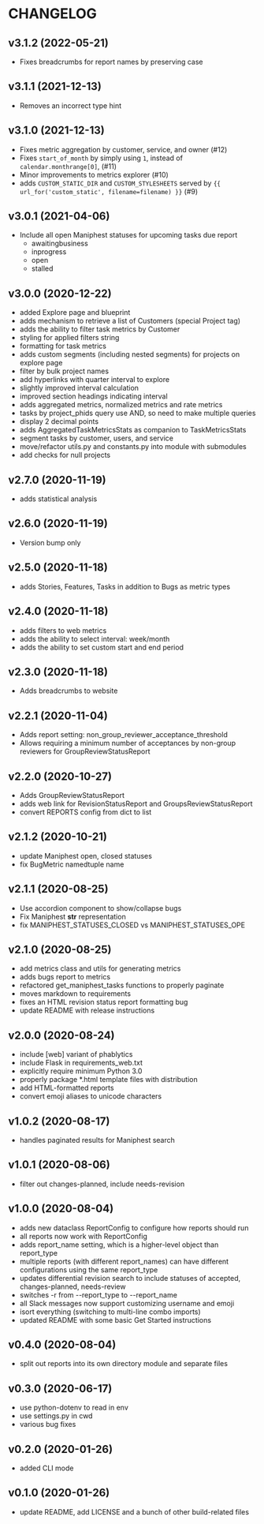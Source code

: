 # CHANGELOG

## v3.1.2 (2022-05-21)
- Fixes breadcrumbs for report names by preserving case

## v3.1.1 (2021-12-13)
- Removes an incorrect type hint

## v3.1.0 (2021-12-13)
- Fixes metric aggregation by customer, service, and owner (#12)
- Fixes `start_of_month` by simply using `1`, instead of `calendar.monthrange[0]`, (#11)
- Minor improvements to metrics explorer (#10)
- adds `CUSTOM_STATIC_DIR` and `CUSTOM_STYLESHEETS` served by `{{ url_for('custom_static', filename=filename) }}` (#9)

## v3.0.1 (2021-04-06)
- Include all open Maniphest statuses for upcoming tasks due report
  - awaitingbusiness
  - inprogress
  - open
  - stalled

## v3.0.0 (2020-12-22)
- added Explore page and blueprint
- adds mechanism to retrieve a list of Customers (special Project tag)
- adds the ability to filter task metrics by Customer
- styling for applied filters string
- formatting for task metrics
- adds custom segments (including nested segments) for projects on explore page
- filter by bulk project names
- add hyperlinks with quarter interval to explore
- slightly improved interval calculation
- improved section headings indicating interval
- adds aggregated metrics, normalized metrics and rate metrics
- tasks by project_phids query use AND, so need to make multiple queries
- display 2 decimal points
- adds AggregatedTaskMetricsStats as companion to TaskMetricsStats
- segment tasks by customer, users, and service
- move/refactor utils.py and constants.py into module with submodules
- add checks for null projects

## v2.7.0 (2020-11-19)
- adds statistical analysis

## v2.6.0 (2020-11-19)
- Version bump only

## v2.5.0 (2020-11-18)
- adds Stories, Features, Tasks in addition to Bugs as metric types

## v2.4.0 (2020-11-18)
- adds filters to web metrics
- adds the ability to select interval: week/month
- adds the ability to set custom start and end period

## v2.3.0 (2020-11-18)
- Adds breadcrumbs to website

## v2.2.1 (2020-11-04)
- Adds report setting: non_group_reviewer_acceptance_threshold
- Allows requiring a minimum number of acceptances by non-group reviewers for GroupReviewStatusReport

## v2.2.0 (2020-10-27)
- Adds GroupReviewStatusReport
- adds web link for RevisionStatusReport and GroupsReviewStatusReport
- convert REPORTS config from dict to list

## v2.1.2 (2020-10-21)
- update Maniphest open, closed statuses
- fix BugMetric namedtuple name

## v2.1.1 (2020-08-25)

- Use accordion component to show/collapse bugs
- Fix Maniphest __str__ representation
- fix MANIPHEST_STATUSES_CLOSED vs MANIPHEST_STATUSES_OPE

## v2.1.0 (2020-08-25)

- add metrics class and utils for generating metrics
- adds bugs report to metrics
- refactored get_maniphest_tasks functions to properly paginate
- moves markdown to requirements
- fixes an HTML revision status report formatting bug
- update README with release instructions

## v2.0.0 (2020-08-24)

- include [web] variant of phablytics
- include Flask in requirements_web.txt
- explicitly require minimum Python 3.0
- properly package *.html template files with distribution
- add HTML-formatted reports
- convert emoji aliases to unicode characters

## v1.0.2 (2020-08-17)

- handles paginated results for Maniphest search

## v1.0.1 (2020-08-06)

- filter out changes-planned, include needs-revision

## v1.0.0 (2020-08-04)

- adds new dataclass ReportConfig to configure how reports should run
- all reports now work with ReportConfig
- adds report_name setting, which is a higher-level object than report_type
- multiple reports (with different report_names) can have different configurations using the same report_type
- updates differential revision search to include statuses of accepted, changes-planned, needs-review
- switches -r from --report_type to --report_name
- all Slack messages now support customizing username and emoji
- isort everything (switching to multi-line combo imports)
- updated README with some basic Get Started instructions

## v0.4.0 (2020-08-04)

- split out reports into its own directory module and separate files

## v0.3.0 (2020-06-17)

- use python-dotenv to read in env
- use settings.py in cwd
- various bug fixes

## v0.2.0 (2020-01-26)

- added CLI mode

## v0.1.0 (2020-01-26)

- update README, add LICENSE and a bunch of other build-related files
